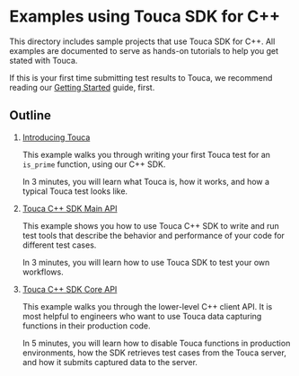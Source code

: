 # Examples using Touca SDK for C++

This directory includes sample projects that use Touca SDK for C++. All examples
are documented to serve as hands-on tutorials to help you get stated with Touca.

If this is your first time submitting test results to Touca, we recommend
reading our [Getting Started](https://touca.io/docs) guide, first.

## Outline

1.  [Introducing Touca](./01_cpp_minimal)

    This example walks you through writing your first Touca test for an
    `is_prime` function, using our C++ SDK.

    In 3 minutes, you will learn what Touca is, how it works, and how a typical
    Touca test looks like.

2.  [Touca C++ SDK Main API](./02_cpp_main_api)

    This example shows you how to use Touca C++ SDK to write and run test tools
    that describe the behavior and performance of your code for different test
    cases.

    In 3 minutes, you will learn how to use Touca SDK to test your own
    workflows.

3.  [Touca C++ SDK Core API](./03_cpp_core_api)

    This example walks you through the lower-level C++ client API. It is most
    helpful to engineers who want to use Touca data capturing functions in their
    production code.

    In 5 minutes, you will learn how to disable Touca functions in production
    environments, how the SDK retrieves test cases from the Touca server, and
    how it submits captured data to the server.
